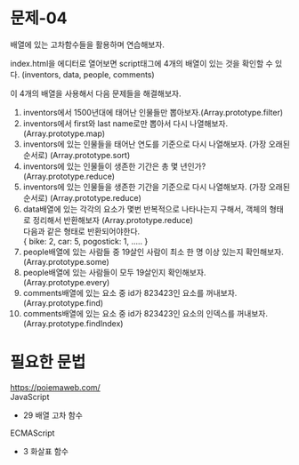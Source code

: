 # 문제-04
배열에 있는 고차함수들을 활용하며 연습해보자.

index.html을 에디터로 열어보면 script태그에 4개의 배열이 있는 것을 확인할 수 있다. (inventors, data, people, comments)   

이 4개의 배열을 사용해서 다음 문제들을 해결해보자.   

1) inventors에서 1500년대에 태어난 인물들만 뽑아보자.(Array.prototype.filter)
2) inventors에서 first와 last name로만 뽑아서 다시 나열해보자. (Array.prototype.map)
3) inventors에 있는 인물들을 태어난 연도를 기준으로 다시 나열해보자. (가장 오래된 순서로) (Array.prototype.sort)
4) inventors에 있는 인물들이 생존한 기간은 총 몇 년인가? (Array.prototype.reduce)
5) inventors에 있는 인물들을 생존한 기간을 기준으로 다시 나열해보자. (가장 오래된 순서로) (Array.prototype.reduce)
6) data배열에 있는 각각의 요소가 몇번 반복적으로 나타나는지 구해서, 객체의 형태로 정리해서 반환해보자 (Array.prototype.reduce)   
다음과 같은 형태로 반환되어야한다.   
{ bike: 2, car: 5, pogostick: 1, ….. }
7) people배열에 있는 사람들 중 19살인 사람이 최소 한 명 이상 있는지 확인해보자. (Array.prototype.some)
8) people배열에 있는 사람들이 모두 19살인지 확인해보자. (Array.prototype.every)
9) comments배열에 있는 요소 중 id가 823423인 요소를 꺼내보자. (Array.prototype.find)
10) comments배열에 있는 요소 중 id가 823423인 요소의 인덱스를 꺼내보자. (Array.prototype.findIndex)


# 필요한 문법
<https://poiemaweb.com/>   
JavaScript
- 29 배열 고차 함수

ECMAScript
- 3 화살표 함수